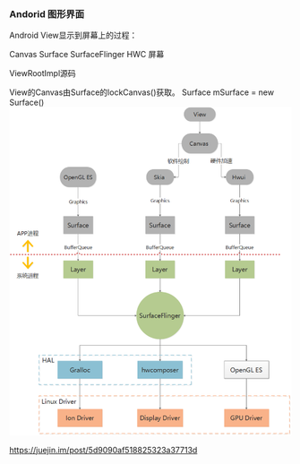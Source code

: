 ### Andorid 图形界面

Android View显示到屏幕上的过程：

Canvas
Surface
SurfaceFlinger
HWC
屏幕

ViewRootImpl源码

View的Canvas由Surface的lockCanvas()获取。
Surface mSurface = new Surface()
![](./img/SurfaceFlinger.png)

https://juejin.im/post/5d9090af518825323a37713d